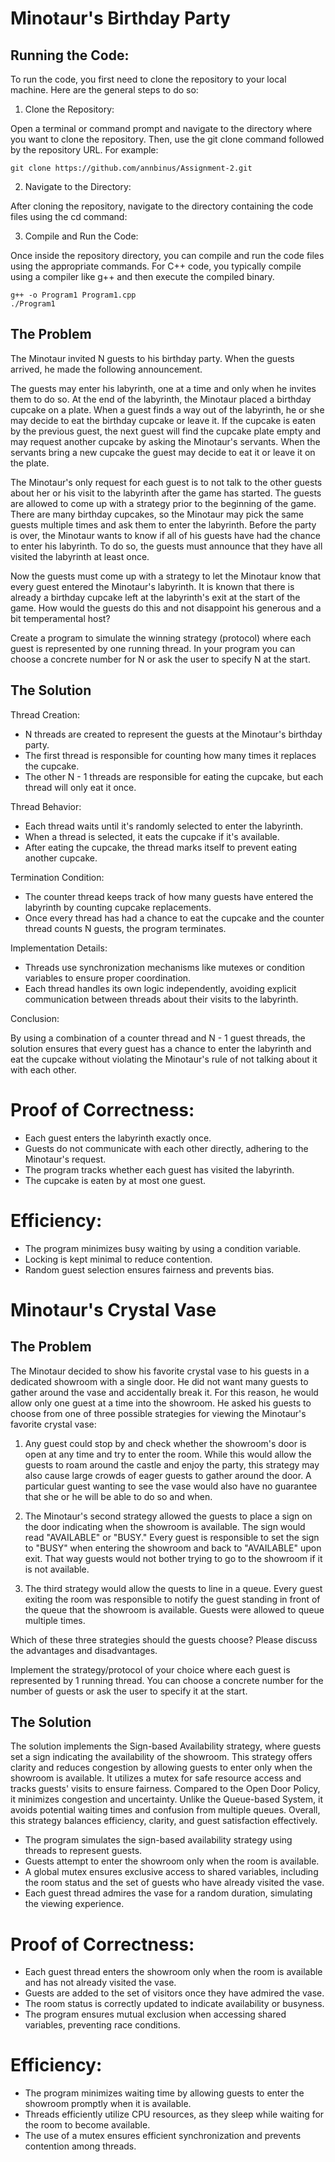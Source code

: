 # Minotaur's Birthday Party

## Running the Code:

To run the code, you first need to clone the repository to your local machine. Here are the general steps to do so:

1. Clone the Repository:

Open a terminal or command prompt and navigate to the directory where you want to clone the repository. Then, use the git clone command followed by the repository URL. For example:

```
git clone https://github.com/annbinus/Assignment-2.git
```

2. Navigate to the Directory:

After cloning the repository, navigate to the directory containing the code files using the cd command:

3. Compile and Run the Code:

Once inside the repository directory, you can compile and run the code files using the appropriate commands. For C++ code, you typically compile using a compiler like g++ and then execute the compiled binary.

```
g++ -o Program1 Program1.cpp
./Program1
```

## The Problem

The Minotaur invited N guests to his birthday party. When the guests arrived, he made the following announcement.

The guests may enter his labyrinth, one at a time and only when he invites them to do so. At the end of the labyrinth, the Minotaur placed a birthday cupcake on a plate. When a guest finds a way out of the labyrinth, he or she may decide to eat the birthday cupcake or leave it. If the cupcake is eaten by the previous guest, the next guest will find the cupcake plate empty and may request another cupcake by asking the Minotaur's servants. When the servants bring a new cupcake the guest may decide to eat it or leave it on the plate.

The Minotaur's only request for each guest is to not talk to the other guests about her or his visit to the labyrinth after the game has started. The guests are allowed to come up with a strategy prior to the beginning of the game. There are many birthday cupcakes, so the Minotaur may pick the same guests multiple times and ask them to enter the labyrinth. Before the party is over, the Minotaur wants to know if all of his guests have had the chance to enter his labyrinth. To do so, the guests must announce that they have all visited the labyrinth at least once.

Now the guests must come up with a strategy to let the Minotaur know that every guest entered the Minotaur's labyrinth. It is known that there is already a birthday cupcake left at the labyrinth's exit at the start of the game. How would the guests do this and not disappoint his generous and a bit temperamental host?

Create a program to simulate the winning strategy (protocol) where each guest is represented by one running thread. In your program you can choose a concrete number for N or ask the user to specify N at the start.

## The Solution

Thread Creation:

- N threads are created to represent the guests at the Minotaur's birthday party.
- The first thread is responsible for counting how many times it replaces the cupcake.
- The other N - 1 threads are responsible for eating the cupcake, but each thread will only eat it once.

Thread Behavior:

- Each thread waits until it's randomly selected to enter the labyrinth.
- When a thread is selected, it eats the cupcake if it's available.
- After eating the cupcake, the thread marks itself to prevent eating another cupcake.

Termination Condition:

- The counter thread keeps track of how many guests have entered the labyrinth by counting cupcake replacements.
- Once every thread has had a chance to eat the cupcake and the counter thread counts N guests, the program terminates.

Implementation Details:

- Threads use synchronization mechanisms like mutexes or condition variables to ensure proper coordination.
- Each thread handles its own logic independently, avoiding explicit communication between threads about their visits to the labyrinth.

Conclusion:

By using a combination of a counter thread and N - 1 guest threads, the solution ensures that every guest has a chance to enter the labyrinth and eat the cupcake without violating the Minotaur's rule of not talking about it with each other.

# Proof of Correctness:
- Each guest enters the labyrinth exactly once.
- Guests do not communicate with each other directly, adhering to the Minotaur's request.
- The program tracks whether each guest has visited the labyrinth.
- The cupcake is eaten by at most one guest.

# Efficiency:
- The program minimizes busy waiting by using a condition variable.
- Locking is kept minimal to reduce contention.
- Random guest selection ensures fairness and prevents bias.

# Minotaur's Crystal Vase

## The Problem

The Minotaur decided to show his favorite crystal vase to his guests in a dedicated showroom with a single door. He did not want many guests to gather around the vase and accidentally break it. For this reason, he would allow only one guest at a time into the showroom. He asked his guests to choose from one of three possible strategies for viewing the Minotaur's favorite crystal vase:

1. Any guest could stop by and check whether the showroom's door is open at any time and try to enter the room. While this would allow the guests to roam around the castle and enjoy the party, this strategy may also cause large crowds of eager guests to gather around the door. A particular guest wanting to see the vase would also have no guarantee that she or he will be able to do so and when.

2. The Minotaur's second strategy allowed the guests to place a sign on the door indicating when the showroom is available. The sign would read "AVAILABLE" or "BUSY." Every guest is responsible to set the sign to "BUSY" when entering the showroom and back to "AVAILABLE" upon exit. That way guests would not bother trying to go to the showroom if it is not available.

3. The third strategy would allow the quests to line in a queue. Every guest exiting the room was responsible to notify the guest standing in front of the queue that the showroom is available. Guests were allowed to queue multiple times.

Which of these three strategies should the guests choose? Please discuss the advantages and disadvantages.

Implement the strategy/protocol of your choice where each guest is represented by 1 running thread. You can choose a concrete number for the number of guests or ask the user to specify it at the start.

## The Solution

The solution implements the Sign-based Availability strategy, where guests set a sign indicating the availability of the showroom. This strategy offers clarity and reduces congestion by allowing guests to enter only when the showroom is available. It utilizes a mutex for safe resource access and tracks guests' visits to ensure fairness. Compared to the Open Door Policy, it minimizes congestion and uncertainty. Unlike the Queue-based System, it avoids potential waiting times and confusion from multiple queues. Overall, this strategy balances efficiency, clarity, and guest satisfaction effectively.

- The program simulates the sign-based availability strategy using threads to represent guests.
- Guests attempt to enter the showroom only when the room is available.
- A global mutex ensures exclusive access to shared variables, including the room status and the set of guests who have already visited the vase.
- Each guest thread admires the vase for a random duration, simulating the viewing experience.

# Proof of Correctness:
- Each guest thread enters the showroom only when the room is available and has not already visited the vase.
- Guests are added to the set of visitors once they have admired the vase.
- The room status is correctly updated to indicate availability or busyness.
- The program ensures mutual exclusion when accessing shared variables, preventing race conditions.

# Efficiency:
- The program minimizes waiting time by allowing guests to enter the showroom promptly when it is available.
- Threads efficiently utilize CPU resources, as they sleep while waiting for the room to become available.
- The use of a mutex ensures efficient synchronization and prevents contention among threads.